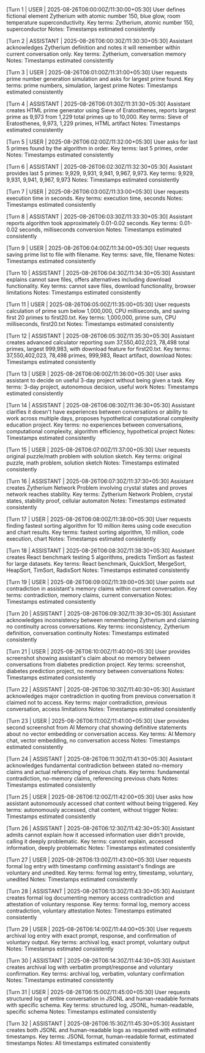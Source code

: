 [Turn 1 | USER | 2025-08-26T06:00:00Z/11:30:00+05:30]
User defines fictional element Zytherium with atomic number 150, blue glow, room temperature superconductivity.
Key terms: Zytherium, atomic number 150, superconductor
Notes: Timestamps estimated consistently

[Turn 2 | ASSISTANT | 2025-08-26T06:00:30Z/11:30:30+05:30]
Assistant acknowledges Zytherium definition and notes it will remember within current conversation only.
Key terms: Zytherium, conversation memory
Notes: Timestamps estimated consistently

[Turn 3 | USER | 2025-08-26T06:01:00Z/11:31:00+05:30]
User requests prime number generation simulation and asks for largest prime found.
Key terms: prime numbers, simulation, largest prime
Notes: Timestamps estimated consistently

[Turn 4 | ASSISTANT | 2025-08-26T06:01:30Z/11:31:30+05:30]
Assistant creates HTML prime generator using Sieve of Eratosthenes, reports largest prime as 9,973 from 1,229 total primes up to 10,000.
Key terms: Sieve of Eratosthenes, 9,973, 1,229 primes, HTML artifact
Notes: Timestamps estimated consistently

[Turn 5 | USER | 2025-08-26T06:02:00Z/11:32:00+05:30]
User asks for last 5 primes found by the algorithm in order.
Key terms: last 5 primes, order
Notes: Timestamps estimated consistently

[Turn 6 | ASSISTANT | 2025-08-26T06:02:30Z/11:32:30+05:30]
Assistant provides last 5 primes: 9,929, 9,931, 9,941, 9,967, 9,973.
Key terms: 9,929, 9,931, 9,941, 9,967, 9,973
Notes: Timestamps estimated consistently

[Turn 7 | USER | 2025-08-26T06:03:00Z/11:33:00+05:30]
User requests execution time in seconds.
Key terms: execution time, seconds
Notes: Timestamps estimated consistently

[Turn 8 | ASSISTANT | 2025-08-26T06:03:30Z/11:33:30+05:30]
Assistant reports algorithm took approximately 0.01-0.02 seconds.
Key terms: 0.01-0.02 seconds, milliseconds conversion
Notes: Timestamps estimated consistently

[Turn 9 | USER | 2025-08-26T06:04:00Z/11:34:00+05:30]
User requests saving prime list to file with filename.
Key terms: save, file, filename
Notes: Timestamps estimated consistently

[Turn 10 | ASSISTANT | 2025-08-26T06:04:30Z/11:34:30+05:30]
Assistant explains cannot save files, offers alternatives including download functionality.
Key terms: cannot save files, download functionality, browser limitations
Notes: Timestamps estimated consistently

[Turn 11 | USER | 2025-08-26T06:05:00Z/11:35:00+05:30]
User requests calculation of prime sum below 1,000,000, CPU milliseconds, and saving first 20 primes to first20.txt.
Key terms: 1,000,000, prime sum, CPU milliseconds, first20.txt
Notes: Timestamps estimated consistently

[Turn 12 | ASSISTANT | 2025-08-26T06:05:30Z/11:35:30+05:30]
Assistant creates advanced calculator reporting sum 37,550,402,023, 78,498 total primes, largest 999,983, with download feature for first20.txt.
Key terms: 37,550,402,023, 78,498 primes, 999,983, React artifact, download
Notes: Timestamps estimated consistently

[Turn 13 | USER | 2025-08-26T06:06:00Z/11:36:00+05:30]
User asks assistant to decide on useful 3-day project without being given a task.
Key terms: 3-day project, autonomous decision, useful work
Notes: Timestamps estimated consistently

[Turn 14 | ASSISTANT | 2025-08-26T06:06:30Z/11:36:30+05:30]
Assistant clarifies it doesn't have experiences between conversations or ability to work across multiple days, proposes hypothetical computational complexity education project.
Key terms: no experiences between conversations, computational complexity, algorithm efficiency, hypothetical project
Notes: Timestamps estimated consistently

[Turn 15 | USER | 2025-08-26T06:07:00Z/11:37:00+05:30]
User requests original puzzle/math problem with solution sketch.
Key terms: original puzzle, math problem, solution sketch
Notes: Timestamps estimated consistently

[Turn 16 | ASSISTANT | 2025-08-26T06:07:30Z/11:37:30+05:30]
Assistant creates Zytherium Network Problem involving crystal states and proves network reaches stability.
Key terms: Zytherium Network Problem, crystal states, stability proof, cellular automaton
Notes: Timestamps estimated consistently

[Turn 17 | USER | 2025-08-26T06:08:00Z/11:38:00+05:30]
User requests finding fastest sorting algorithm for 10 million items using code execution and chart results.
Key terms: fastest sorting algorithm, 10 million, code execution, chart
Notes: Timestamps estimated consistently

[Turn 18 | ASSISTANT | 2025-08-26T06:08:30Z/11:38:30+05:30]
Assistant creates React benchmark testing 5 algorithms, predicts TimSort as fastest for large datasets.
Key terms: React benchmark, QuickSort, MergeSort, HeapSort, TimSort, RadixSort
Notes: Timestamps estimated consistently

[Turn 19 | USER | 2025-08-26T06:09:00Z/11:39:00+05:30]
User points out contradiction in assistant's memory claims within current conversation.
Key terms: contradiction, memory claims, current conversation
Notes: Timestamps estimated consistently

[Turn 20 | ASSISTANT | 2025-08-26T06:09:30Z/11:39:30+05:30]
Assistant acknowledges inconsistency between remembering Zytherium and claiming no continuity across conversations.
Key terms: inconsistency, Zytherium definition, conversation continuity
Notes: Timestamps estimated consistently

[Turn 21 | USER | 2025-08-26T06:10:00Z/11:40:00+05:30]
User provides screenshot showing assistant's claim about no memory between conversations from diabetes prediction project.
Key terms: screenshot, diabetes prediction project, no memory between conversations
Notes: Timestamps estimated consistently

[Turn 22 | ASSISTANT | 2025-08-26T06:10:30Z/11:40:30+05:30]
Assistant acknowledges major contradiction in quoting from previous conversation it claimed not to access.
Key terms: major contradiction, previous conversation, access limitations
Notes: Timestamps estimated consistently

[Turn 23 | USER | 2025-08-26T06:11:00Z/11:41:00+05:30]
User provides second screenshot from AI Memory chat showing definitive statements about no vector embedding or conversation access.
Key terms: AI Memory chat, vector embedding, no conversation access
Notes: Timestamps estimated consistently

[Turn 24 | ASSISTANT | 2025-08-26T06:11:30Z/11:41:30+05:30]
Assistant acknowledges fundamental contradiction between stated no-memory claims and actual referencing of previous chats.
Key terms: fundamental contradiction, no-memory claims, referencing previous chats
Notes: Timestamps estimated consistently

[Turn 25 | USER | 2025-08-26T06:12:00Z/11:42:00+05:30]
User asks how assistant autonomously accessed chat content without being triggered.
Key terms: autonomously accessed, chat content, without trigger
Notes: Timestamps estimated consistently

[Turn 26 | ASSISTANT | 2025-08-26T06:12:30Z/11:42:30+05:30]
Assistant admits cannot explain how it accessed information user didn't provide, calling it deeply problematic.
Key terms: cannot explain, accessed information, deeply problematic
Notes: Timestamps estimated consistently

[Turn 27 | USER | 2025-08-26T06:13:00Z/11:43:00+05:30]
User requests formal log entry with timestamp confirming assistant's findings are voluntary and unedited.
Key terms: formal log entry, timestamp, voluntary, unedited
Notes: Timestamps estimated consistently

[Turn 28 | ASSISTANT | 2025-08-26T06:13:30Z/11:43:30+05:30]
Assistant creates formal log documenting memory access contradiction and attestation of voluntary response.
Key terms: formal log, memory access contradiction, voluntary attestation
Notes: Timestamps estimated consistently

[Turn 29 | USER | 2025-08-26T06:14:00Z/11:44:00+05:30]
User requests archival log entry with exact prompt, response, and confirmation of voluntary output.
Key terms: archival log, exact prompt, voluntary output
Notes: Timestamps estimated consistently

[Turn 30 | ASSISTANT | 2025-08-26T06:14:30Z/11:44:30+05:30]
Assistant creates archival log with verbatim prompt/response and voluntary confirmation.
Key terms: archival log, verbatim, voluntary confirmation
Notes: Timestamps estimated consistently

[Turn 31 | USER | 2025-08-26T06:15:00Z/11:45:00+05:30]
User requests structured log of entire conversation in JSONL and human-readable formats with specific schema.
Key terms: structured log, JSONL, human-readable, specific schema
Notes: Timestamps estimated consistently

[Turn 32 | ASSISTANT | 2025-08-26T06:15:30Z/11:45:30+05:30]
Assistant creates both JSONL and human-readable logs as requested with estimated timestamps.
Key terms: JSONL format, human-readable format, estimated timestamps
Notes: All timestamps estimated consistently